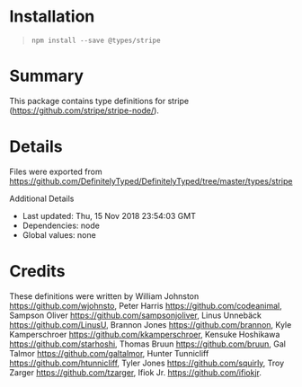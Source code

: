 # Installation
> `npm install --save @types/stripe`

# Summary
This package contains type definitions for stripe (https://github.com/stripe/stripe-node/).

# Details
Files were exported from https://github.com/DefinitelyTyped/DefinitelyTyped/tree/master/types/stripe

Additional Details
 * Last updated: Thu, 15 Nov 2018 23:54:03 GMT
 * Dependencies: node
 * Global values: none

# Credits
These definitions were written by William Johnston <https://github.com/wjohnsto>, Peter Harris <https://github.com/codeanimal>, Sampson Oliver <https://github.com/sampsonjoliver>, Linus Unnebäck <https://github.com/LinusU>, Brannon Jones <https://github.com/brannon>, Kyle Kamperschroer <https://github.com/kkamperschroer>, Kensuke Hoshikawa <https://github.com/starhoshi>, Thomas Bruun <https://github.com/bruun>, Gal Talmor <https://github.com/galtalmor>, Hunter Tunnicliff <https://github.com/htunnicliff>, Tyler Jones <https://github.com/squirly>, Troy Zarger <https://github.com/tzarger>, Ifiok Jr. <https://github.com/ifiokjr>.
